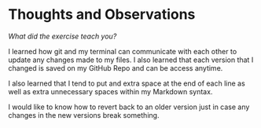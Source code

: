 # Thoughts and Observations

*What did the exercise teach you?*

I learned how git and my terminal can communicate with each other to update any changes made to my files. I also learned that each version that I changed is saved on my GitHub Repo and can be access anytime.  

I also learned that I tend to put and extra space at the end of each line as well as extra unnecessary spaces within my Markdown syntax.

I would like to know how to revert back to an older version just in case any changes in the new versions break something.
